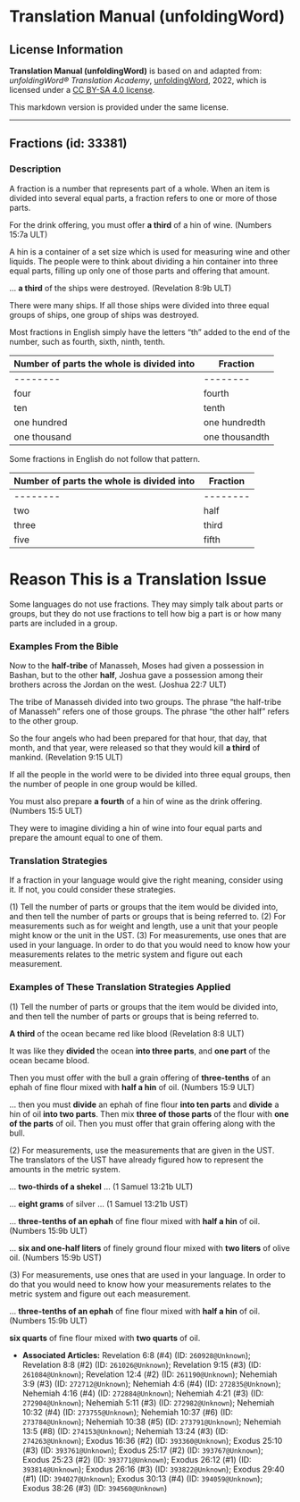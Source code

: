 # Translation Manual (unfoldingWord)

## License Information

**Translation Manual (unfoldingWord)** is based on and adapted from: _unfoldingWord® Translation Academy_, [unfoldingWord](https://unfoldingword.org/utw), 2022, which is licensed under a [CC BY-SA 4.0 license](https://creativecommons.org/licenses/by-sa/4.0/legalcode.en).

This markdown version is provided under the same license.



--------------------------------

## Fractions (id: 33381)

### Description

A fraction is a number that represents part of a whole. When an item is divided into several equal parts, a fraction refers to one or more of those parts.

For the drink offering, you must offer **a third** of a hin of wine. (Numbers 15:7a ULT)

A hin is a container of a set size which is used for measuring wine and other liquids. The people were to think about dividing a hin container into three equal parts, filling up only one of those parts and offering that amount.

… **a third** of the ships were destroyed. (Revelation 8:9b ULT)

There were many ships. If all those ships were divided into three equal groups of ships, one group of ships was destroyed.

Most fractions in English simply have the letters “th” added to the end of the number, such as fourth, sixth, ninth, tenth.

| Number of parts the whole is divided into | Fraction |
| --- | --- |
| \-\-\-\-\-\-\-\- | \-\-\-\-\-\-\-\- |
| four | fourth |
| ten | tenth |
| one hundred | one hundredth |
| one thousand | one thousandth |  |

Some fractions in English do not follow that pattern.

| Number of parts the whole is divided into | Fraction |
| --- | --- |
| \-\-\-\-\-\-\-\- | \-\-\-\-\-\-\-\- |
| two | half |
| three | third |
| five | fifth |  |

Reason This is a Translation Issue
==================================

Some languages do not use fractions. They may simply talk about parts or groups, but they do not use fractions to tell how big a part is or how many parts are included in a group.

### Examples From the Bible

Now to the **half\-tribe** of Manasseh, Moses had given a possession in Bashan, but to the other **half**, Joshua gave a possession among their brothers across the Jordan on the west. (Joshua 22:7 ULT)

The tribe of Manasseh divided into two groups. The phrase “the half\-tribe of Manasseh” refers one of those groups. The phrase “the other half” refers to the other group.

So the four angels who had been prepared for that hour, that day, that month, and that year, were released so that they would kill **a third** of mankind. (Revelation 9:15 ULT)

If all the people in the world were to be divided into three equal groups, then the number of people in one group would be killed.

You must also prepare **a fourth** of a hin of wine as the drink offering. (Numbers 15:5 ULT)

They were to imagine dividing a hin of wine into four equal parts and prepare the amount equal to one of them.

### Translation Strategies

If a fraction in your language would give the right meaning, consider using it. If not, you could consider these strategies.

(1\) Tell the number of parts or groups that the item would be divided into, and then tell the number of parts or groups that is being referred to. (2\) For measurements such as for weight and length, use a unit that your people might know or the unit in the UST. (3\) For measurements, use ones that are used in your language. In order to do that you would need to know how your measurements relates to the metric system and figure out each measurement.

### Examples of These Translation Strategies Applied

(1\) Tell the number of parts or groups that the item would be divided into, and then tell the number of parts or groups that is being referred to.

**A third** of the ocean became red like blood (Revelation 8:8 ULT)

It was like they **divided** the ocean **into three parts**, and **one part** of the ocean became blood.

Then you must offer with the bull a grain offering of **three\-tenths** of an ephah of fine flour mixed with **half a hin** of oil. (Numbers 15:9 ULT)

… then you must **divide** an ephah of fine flour **into ten parts** and **divide** a hin of oil **into two parts**. Then mix **three of those parts** of the flour with **one of the parts** of oil. Then you must offer that grain offering along with the bull.

(2\) For measurements, use the measurements that are given in the UST. The translators of the UST have already figured how to represent the amounts in the metric system.

… **two\-thirds of a shekel** … (1 Samuel 13:21b ULT)

… **eight grams** of silver … (1 Samuel 13:21b UST)

… **three\-tenths of an ephah** of fine flour mixed with **half a hin** of oil. (Numbers 15:9b ULT)

… **six and one\-half liters** of finely ground flour mixed with **two liters** of olive oil. (Numbers 15:9b UST)

(3\) For measurements, use ones that are used in your language. In order to do that you would need to know how your measurements relates to the metric system and figure out each measurement.

… **three\-tenths of an ephah** of fine flour mixed with **half a hin** of oil. (Numbers 15:9b ULT)

**six quarts** of fine flour mixed with **two quarts** of oil.

* **Associated Articles:** Revelation 6:8 (#4) (ID: `260928@Unknown`); Revelation 8:8 (#2) (ID: `261026@Unknown`); Revelation 9:15 (#3) (ID: `261084@Unknown`); Revelation 12:4 (#2) (ID: `261190@Unknown`); Nehemiah 3:9 (#3) (ID: `272712@Unknown`); Nehemiah 4:6 (#4) (ID: `272835@Unknown`); Nehemiah 4:16 (#4) (ID: `272884@Unknown`); Nehemiah 4:21 (#3) (ID: `272904@Unknown`); Nehemiah 5:11 (#3) (ID: `272982@Unknown`); Nehemiah 10:32 (#4) (ID: `273755@Unknown`); Nehemiah 10:37 (#6) (ID: `273784@Unknown`); Nehemiah 10:38 (#5) (ID: `273791@Unknown`); Nehemiah 13:5 (#8) (ID: `274153@Unknown`); Nehemiah 13:24 (#3) (ID: `274263@Unknown`); Exodus 16:36 (#2) (ID: `393360@Unknown`); Exodus 25:10 (#3) (ID: `393761@Unknown`); Exodus 25:17 (#2) (ID: `393767@Unknown`); Exodus 25:23 (#2) (ID: `393771@Unknown`); Exodus 26:12 (#1) (ID: `393814@Unknown`); Exodus 26:16 (#3) (ID: `393822@Unknown`); Exodus 29:40 (#1) (ID: `394027@Unknown`); Exodus 30:13 (#4) (ID: `394059@Unknown`); Exodus 38:26 (#3) (ID: `394560@Unknown`)


